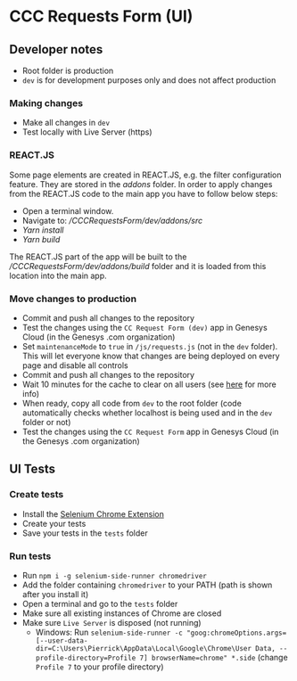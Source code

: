 # CCC Requests Form (UI)

## Developer notes

* Root folder is production
* `dev` is for development purposes only and does not affect production

### Making changes

* Make all changes in `dev`
* Test locally with Live Server (https)

### REACT.JS

Some page elements are created in REACT.JS, e.g. the filter configuration feature. They are stored in the _addons_ folder. In order to apply changes from the REACT.JS code to the main app you have to follow below steps:

* Open a terminal window.
* Navigate to: _/CCCRequestsForm/dev/addons/src_
* _Yarn install_
* _Yarn build_

The REACT.JS part of the app will be built to the _/CCCRequestsForm/dev/addons/build_ folder and it is loaded from this location into the main app.

### Move changes to production

* Commit and push all changes to the repository
* Test the changes using the `CC Request Form (dev)` app in Genesys Cloud (in the Genesys .com organization)
* Set `maintenanceMode` to `true` in `/js/requests.js` (not in the `dev` folder). This will let everyone know that changes are being deployed on every page and disable all controls
* Commit and push all changes to the repository
* Wait 10 minutes for the cache to clear on all users (see [here](https://webapps.stackexchange.com/a/119294) for more info)
* When ready, copy all code from `dev` to the root folder (code automatically checks whether localhost is being used and in the `dev` folder or not)
* Test the changes using the `CC Request Form` app in Genesys Cloud (in the Genesys .com organization)

## UI Tests

### Create tests

* Install the [Selenium Chrome Extension](https://chrome.google.com/webstore/detail/selenium-ide/mooikfkahbdckldjjndioackbalphokd)
* Create your tests
* Save your tests in the `tests` folder

### Run tests

* Run `npm i -g selenium-side-runner chromedriver`
* Add the folder containing `chromedriver` to your PATH (path is shown after you install it)
* Open a terminal and go to the `tests` folder
* Make sure all existing instances of Chrome are closed
* Make sure `Live Server` is disposed (not running)
  * Windows: Run `selenium-side-runner -c "goog:chromeOptions.args=[--user-data-dir=C:\Users\Pierrick\AppData\Local\Google\Chrome\User Data, --profile-directory=Profile 7] browserName=chrome" *.side` (change `Profile 7` to your profile directory)
